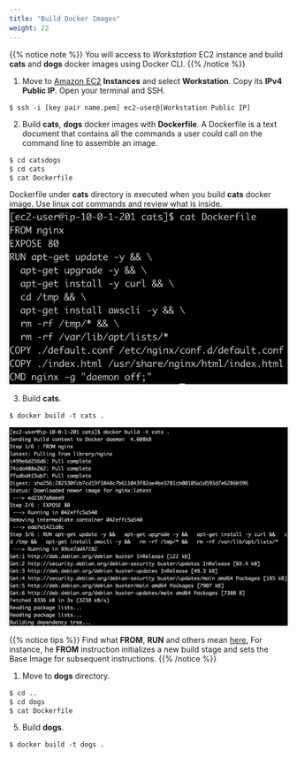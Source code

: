 ```yaml
---
title: "Build Docker Images"
weight: 22
---
```


{{% notice note %}}
You will access to *Workstation* EC2 instance and build **cats** and **dogs** docker images using Docker CLI. 
{{% /notice %}}


1. Move to [Amazon EC2](https://console.aws.amazon.com/ec2) **Instances** and select **Workstation**. Copy its **IPv4 Public IP**. Open your terminal and SSH.  
~~~
$ ssh -i [key pair name.pem] ec2-user@[Workstation Public IP]
~~~

2. Build **cats**, **dogs** docker images with **Dockerfile**. A Dockerfile is a text document that contains all the commands a user could call on the command line to assemble an image.
~~~
$ cd catsdogs 
$ cd cats 
$ cat Dockerfile
~~~ 
Dockerfile under **cats** directory is executed when you build **cats** docker image. Use linux *cat* commands and review what is inside. 
![CatImage](../../../static/images/ecr/build_cats_1.png)

3. Build **cats**. 
~~~
$ docker build -t cats . 
~~~
![CatImageBuild](../../../static/images/ecr/build_cats_2.png)

{{% notice tips %}}
Find what **FROM**, **RUN** and others mean [here.](https://docs.docker.com/engine/reference/builder/#dockerfile-reference) For instance, he **FROM** instruction initializes a new build stage and sets the Base Image for subsequent instructions.
{{% /notice %}}

1. Move to **dogs** directory. 
~~~
$ cd ..
$ cd dogs
$ cat Dockerfile 
~~~

5. Build **dogs**.
~~~
$ docker build -t dogs .
~~~